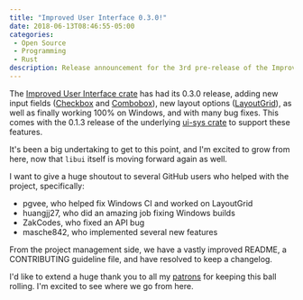 ```yaml
---
title: "Improved User Interface 0.3.0!"
date: 2018-06-13T08:46:55-05:00
categories:
 - Open Source
 - Programming
 - Rust
description: Release announcement for the 3rd pre-release of the Improved User Interface library.
---
```


The [Improved User Interface crate](https://crates.rs/crates/iui) has had its 0.3.0 release, adding new input fields ([Checkbox](https://docs.rs/iui/0.3.0/iui/controls/struct.Checkbox.html) and [Combobox](https://docs.rs/iui/0.3.0/iui/controls/struct.Combobox.html)), new layout options ([LayoutGrid](https://docs.rs/iui/0.3.0/iui/controls/struct.LayoutGrid.html)), as well as finally working 100% on Windows, and with many bug fixes.
This comes with the 0.1.3 release of the underlying [ui-sys crate](https://crates.rs/crates/ui-sys) to support these features.

It's been a big undertaking to get to this point, and I'm excited to grow from here, now that `libui` itself is moving forward again as well.

I want to give a huge shoutout to several GitHub users who helped with the project, specifically:

* pgvee, who helped fix Windows CI and worked on LayoutGrid
* huangjj27, who did an amazing job fixing Windows builds
* ZakCodes, who fixed an API bug
* masche842, who implemented several new features

From the project management side, we have a vastly improved README, a CONTRIBUTING guideline file, and have resolved to keep a changelog.

I'd like to extend a huge thank you to all my [patrons](https://patreon.com/noracodes) for keeping this ball rolling. I'm excited to see where we go from here.

